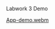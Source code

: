 Labwork 3 Demo

[App-demo.webm](https://github.com/MrYawnie/CPMA-Labwork-3/assets/14262612/62cd9d97-ea1e-403a-bb24-f11ce6a4371e)
